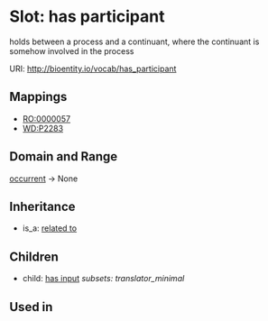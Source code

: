 # Slot: has participant


holds between a process and a continuant, where the continuant is somehow involved in the process

URI: http://bioentity.io/vocab/has_participant
## Mappings

 * [RO:0000057](http://purl.obolibrary.org/obo/RO_0000057)
 * [WD:P2283](http://purl.obolibrary.org/obo/WD_P2283)
## Domain and Range

[occurrent](Occurrent.md) -> None
## Inheritance

 *  is_a: [related to](related_to.md)
## Children

 *  child: [has input](has_input.md) *subsets: translator_minimal*
## Used in

